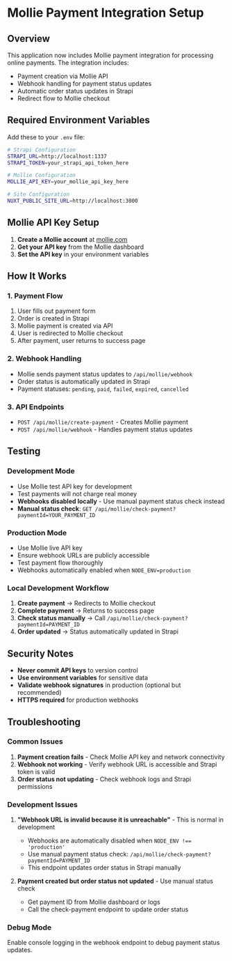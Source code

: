 # Mollie Payment Integration Setup

## Overview
This application now includes Mollie payment integration for processing online payments. The integration includes:
- Payment creation via Mollie API
- Webhook handling for payment status updates
- Automatic order status updates in Strapi
- Redirect flow to Mollie checkout

## Required Environment Variables

Add these to your `.env` file:

```bash
# Strapi Configuration
STRAPI_URL=http://localhost:1337
STRAPI_TOKEN=your_strapi_api_token_here

# Mollie Configuration
MOLLIE_API_KEY=your_mollie_api_key_here

# Site Configuration
NUXT_PUBLIC_SITE_URL=http://localhost:3000
```

## Mollie API Key Setup

1. **Create a Mollie account** at [mollie.com](https://www.mollie.com)
2. **Get your API key** from the Mollie dashboard
3. **Set the API key** in your environment variables

## How It Works

### 1. Payment Flow
1. User fills out payment form
2. Order is created in Strapi
3. Mollie payment is created via API
4. User is redirected to Mollie checkout
5. After payment, user returns to success page

### 2. Webhook Handling
- Mollie sends payment status updates to `/api/mollie/webhook`
- Order status is automatically updated in Strapi
- Payment statuses: `pending`, `paid`, `failed`, `expired`, `cancelled`

### 3. API Endpoints
- `POST /api/mollie/create-payment` - Creates Mollie payment
- `POST /api/mollie/webhook` - Handles payment status updates

## Testing

### Development Mode
- Use Mollie test API key for development
- Test payments will not charge real money
- **Webhooks disabled locally** - Use manual payment status check instead
- **Manual status check**: `GET /api/mollie/check-payment?paymentId=YOUR_PAYMENT_ID`

### Production Mode
- Use Mollie live API key
- Ensure webhook URLs are publicly accessible
- Test payment flow thoroughly
- Webhooks automatically enabled when `NODE_ENV=production`

### Local Development Workflow
1. **Create payment** → Redirects to Mollie checkout
2. **Complete payment** → Returns to success page
3. **Check status manually** → Call `/api/mollie/check-payment?paymentId=PAYMENT_ID`
4. **Order updated** → Status automatically updated in Strapi

## Security Notes

- **Never commit API keys** to version control
- **Use environment variables** for sensitive data
- **Validate webhook signatures** in production (optional but recommended)
- **HTTPS required** for production webhooks

## Troubleshooting

### Common Issues
1. **Payment creation fails** - Check Mollie API key and network connectivity
2. **Webhook not working** - Verify webhook URL is accessible and Strapi token is valid
3. **Order status not updating** - Check webhook logs and Strapi permissions

### Development Issues
1. **"Webhook URL is invalid because it is unreachable"** - This is normal in development
   - Webhooks are automatically disabled when `NODE_ENV !== 'production'`
   - Use manual payment status check: `/api/mollie/check-payment?paymentId=PAYMENT_ID`
   - This endpoint updates order status in Strapi manually

2. **Payment created but order status not updated** - Use manual status check
   - Get payment ID from Mollie dashboard or logs
   - Call the check-payment endpoint to update order status

### Debug Mode
Enable console logging in the webhook endpoint to debug payment status updates. 